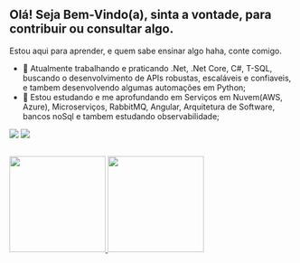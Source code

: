 ## Olá! Seja Bem-Vindo(a), sinta a vontade, para contribuir ou consultar algo.
Estou aqui para aprender, e quem sabe ensinar algo haha, conte comigo.

- 🔭 Atualmente trabalhando e praticando .Net, .Net Core, C#, T-SQL, buscando o desenvolvimento de APIs robustas, escaláveis e confiaveis, e tambem desenvolvendo algumas automações em Python;
- 🌱 Estou estudando e me aprofundando em Serviços em Nuvem(AWS, Azure), Microserviços, RabbitMQ, Angular, Arquitetura de Software, bancos noSql e tambem estudando observabilidade;
<div> 
  
  <a href = "mailto:batista.anderson92@gmail.com"><img src="https://img.shields.io/badge/-Gmail-%23333?style=for-the-badge&logo=gmail&logoColor=white" target="_blank"></a>
  <a href="https://www.linkedin.com/in/anderson-batista-dev/" target="_blank"><img src="https://img.shields.io/badge/-LinkedIn-%230077B5?style=for-the-badge&logo=linkedin&logoColor=white" target="_blank"></a>
</div>

##

 <div>
  <a href="https://github.com/gregprog2020">
  <img height="170em" src="https://github-readme-stats.vercel.app/api?username=gregprog2020&show_icons=true&theme=dark&include_all_commits=true&count_private=true"/>
  <img height="170em" src="https://github-readme-stats.vercel.app/api/top-langs/?username=gregprog2020&layout=compact&langs_count=7&theme=dark"/>
</div>


  
  
 










